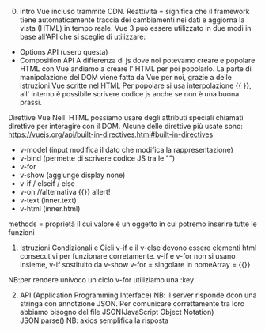 0) intro Vue incluso trammite CDN.
Reattività = significa che il framework tiene automaticamente traccia dei cambiamenti nei dati e aggiorna la vista (HTML) in tempo reale.
Vue 3 può essere utilizzato in due modi in base all'API che si sceglie di utilizzare:
- Options API (usero questa)
- Composition API
A differenza di js dove noi potevamo creare e popolare HTML con Vue andiamo a creare l' HTML per poi popolarlo.
La parte di manipolazione del DOM viene fatta da Vue per noi, grazie a delle istruzioni Vue scritte nel HTML
Per popolare si usa interpolazione {{ }}, all' interno è possibile scrivere codice js anche se non è una buona prassi.

 Direttive Vue
 Nell' HTML possiamo usare degli attributi speciali chiamati direttive per interagire con il DOM. Alcune
 delle direttive più usate sono: https://vuejs.org/api/built-in-directives.html#built-in-directives
- v-model (input modifica il dato che modifica la rappresentazione)
- v-bind (permette di scrivere codice JS tra le "")
- v-for
- v-show (aggiunge display none)
- v-if / elseif / else
- v-on
//alternativa {{}} allert!
- v-text (inner.text)
- v-html (inner.html)

methods = proprietà il cui valore è un oggetto in cui potremo inserire tutte le funzioni 

1) Istruzioni Condizionali e Cicli
v-if e il v-else devono essere elementi html consecutivi per funzionare corretamente.
v-if e v-for non si usano insieme, v-if sostituito da v-show
v-for = singolare in nomeArray = {{}}

NB:per rendere univoco un ciclo v-for utiliziamo una :key

2) API (Application Programming Interface)
NB: il server risponde dcon una stringa con annotzione JSON.
Per comunicare correttamente tra loro abbiamo bisogno del file JSON(JavaScript Object Notation) JSON.parse()
NB: axios semplifica la risposta